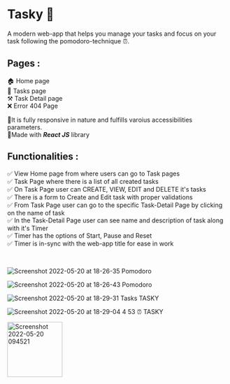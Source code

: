 # Tasky 📃

A modern web-app that helps you manage your tasks and focus on your task following the pomodoro-technique ⏰.

## Pages : 
🏠 Home page <br />
📃 Tasks page <br />
⚒️ Task Detail page <br />
❌ Error 404 Page <br />

🎯It is fully responsive in nature and fulfills varoius accessibilities parameters. <br />
🎯Made with **_React JS_** library

 
## Functionalities :
✅ View Home page from where users can go to Task pages <br />
✅ Task Page where there is a list of all created tasks <br />
✅ On Task Page user can CREATE, VIEW, EDIT and DELETE it's tasks <br />
✅ There is a form to Create and Edit task with proper validations <br />
✅ From Task Page user can go to the specific Task-Detail Page by clicking on the name of task <br />
✅ In the Task-Detail Page user can see name and description of task along with it's Timer <br />
✅ Timer has the options of Start, Pause and Reset <br />
✅ Timer is in-sync with the web-app title for ease in work <br />

<br />

![Screenshot 2022-05-20 at 18-26-35 Pomodoro](https://user-images.githubusercontent.com/56184699/169536440-9118fdcf-220e-4790-b57a-98766c153840.png)

![Screenshot 2022-05-20 at 18-26-43 Pomodoro](https://user-images.githubusercontent.com/56184699/169536492-5c6eadb6-d9b9-47af-b96e-d61ecd40eadd.png)

![Screenshot 2022-05-20 at 18-29-31 Tasks TASKY](https://user-images.githubusercontent.com/56184699/169536543-27e4ec08-c03f-4b98-ad8d-ae56fe07b79f.png)

![Screenshot 2022-05-20 at 18-29-04 4 53 ⏰ TASKY](https://user-images.githubusercontent.com/56184699/169536565-7c2d4a91-255d-4aba-942b-a403017205e1.png)

<img width="126" alt="Screenshot 2022-05-20 094521" src="https://user-images.githubusercontent.com/56184699/169536591-6d02598d-1983-4ffb-a714-268298c61035.png">
